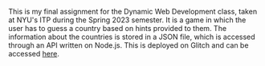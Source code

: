This is my final assignment for the Dynamic Web Development class, taken at NYU's ITP during the Spring 2023 semester. It is a game in which the user has to guess a country based on hints provided to them. The information about the countries is stored in a JSON file, which is accessed through an API written on Node.js.
This is deployed on Glitch and can be accessed [here](https://efficacious-pricey-kite.glitch.me/).
